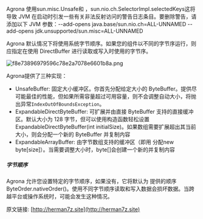Agrona 使用sun.misc.Unsafe和 ，sun.nio.ch.SelectorImpl.selectedKeys这将导致 JVM 在启动时引发一些有关非法反射访问的警告日志条目。要删除警告，请添加以下 JVM 参数：--add-opens java.base/sun.nio.ch=ALL-UNNAMED --add-opens jdk.unsupported/sun.misc=ALL-UNNAMED

Agrona 默认情况下将使用系统字节顺序。如果您的组件以不同的字节序运行，则应指定在使用 DirectBuffer 进行读取或写入时使用的字节序。


![f8e73896979596c78e2a7078e6601b8a.png](evernotecid://6FF9FFB1-4418-4BC7-B513-008A9C1B4B1C/appyinxiangcom/27568155/ENResource/p26)

Agrona提供了三种实现：
* UnsafeBuffer: 固定大小缓冲区。你首先分配给定大小的 ByteBuffer。提供尽可能最佳的性能，但如果所需容量超过可用容量，则不会调整自动大小，将抛出异常`IndexOutOfBoundsException`。
* ExpandableDirectByteBuffer: 可扩展并由直接 ByteBuffer 支持的直接缓冲区。默认大小为 128 字节，但可以使用构造函数轻松设置ExpandableDirectByteBuffer(int initialSize)。如果数组需要扩展超出其当前大小，则会分配一个新的 ByteBuffer 并复制内容
* ExpandableArrayBuffer: 由字节数组支持的缓冲区（即用 分配new byte[size]）。当需要调整大小时，byte[]会创建一个新的并复制内容


##### 字节顺序

Agrona 允许您设置特定的字节顺序，如果没有，它将默认为 提供的顺序ByteOrder.nativeOrder()。使用不同字节顺序读取和写入数据会损坏数据。当跨越平台或操作系统时，可能会发生这种情况。

原文链接: [http://herman7z.site](http://herman7z.site)
